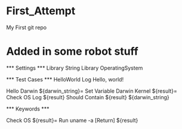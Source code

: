 # First_Attempt
My First git repo
# Added in some robot stuff
*** Settings ***
Library    String
Library    OperatingSystem

*** Test Cases ***
HelloWorld
    Log    Hello, world!

Hello Darwin
    ${darwin_string}=    Set Variable    Darwin Kernel
    ${result}=    Check OS
    Log    ${result}
    Should Contain    ${result}   ${darwin_string}

*** Keywords ***

Check OS
    ${result}=    Run    uname -a
    [Return]    ${result}
